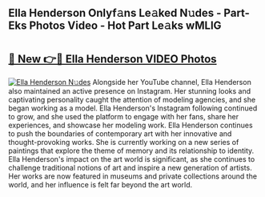 ## Ella Henderson Onlyf𝚊ns Le𝚊ked N𝚞des - Part-Eks Photos Video - Hot Part Le𝚊ks wMLIG

# <h2><a href="http://ac41639.deff.icu/?id=Ella+Henderson">🔗 New 👉🔴 Ella Henderson VIDEO Photos</a></h2>

[![Ella Henderson N𝚞des](https://i.imgur.com/rIISA9y.gif)](http://ac41639.deff.icu/?id=Ella+Henderson)
Alongside her YouTube channel, Ella Henderson also maintained an active presence on Instagram. Her stunning looks and captivating personality caught the attention of modeling agencies, and she began working as a model. Ella Henderson's Instagram following continued to grow, and she used the platform to engage with her fans, share her experiences, and showcase her modeling work. Ella Henderson continues to push the boundaries of contemporary art with her innovative and thought-provoking works. She is currently working on a new series of paintings that explore the theme of memory and its relationship to identity. Ella Henderson's impact on the art world is significant, as she continues to challenge traditional notions of art and inspire a new generation of artists. Her works are now featured in museums and private collections around the world, and her influence is felt far beyond the art world.
